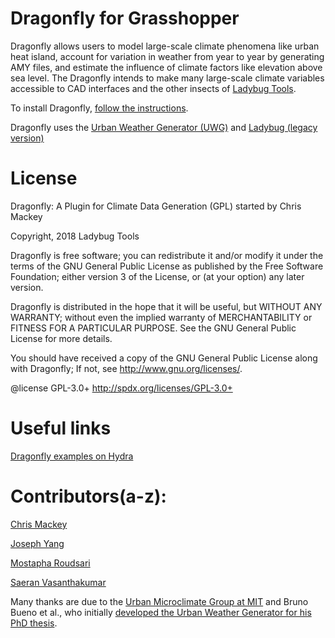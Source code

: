 
Dragonfly for Grasshopper
========================================
Dragonfly allows users to model large-scale climate phenomena like urban heat island, account for variation in weather from year to year by generating AMY files, and estimate the influence of climate factors like elevation above sea level.  The Dragonfly intends to make many large-scale climate variables accessible to CAD interfaces and the other insects of [Ladybug Tools](https://github.com/ladybug-tools).

To install Dragonfly, [follow the instructions](https://github.com/chriswmackey/Dragonfly/blob/master/Installation_Instructions.MD).

Dragonfly uses the [Urban Weather Generator (UWG)](https://github.com/ladybug-tools/urbanWeatherGen) and [Ladybug (legacy version)](https://github.com/mostaphaRoudsari/Ladybug)


License
========================================
Dragonfly: A Plugin for Climate Data Generation (GPL) started by Chris Mackey

Copyright, 2018 Ladybug Tools

Dragonfly is free software; you can redistribute it and/or modify it under the terms of the GNU General Public License as published by the Free Software Foundation; either version 3 of the License, or (at your option) any later version.

Dragonfly is distributed in the hope that it will be useful, but WITHOUT ANY WARRANTY; without even the implied warranty of MERCHANTABILITY or FITNESS FOR A PARTICULAR PURPOSE. See the GNU General Public License for more details.

You should have received a copy of the GNU General Public License along with Dragonfly; If not, see <http://www.gnu.org/licenses/>.

@license GPL-3.0+ <http://spdx.org/licenses/GPL-3.0+>


Useful links
========================================
[Dragonfly examples on Hydra](http://hydrashare.github.io/hydra/?keywords=DFExampleFiles)


Contributors(a-z):
========================================

[Chris Mackey](https://github.com/chriswmackey)

[Joseph Yang](https://github.com/hansukyang)

[Mostapha Roudsari](https://github.com/mostapharoudsari)

[Saeran Vasanthakumar](https://github.com/saeranv)


Many thanks are due to the [Urban Microclimate Group at MIT](http://urbanmicroclimate.scripts.mit.edu/index.php) and Bruno Bueno et al.,
who initially [developed the Urban Weather Generator for his PhD thesis](https://dspace.mit.edu/handle/1721.1/59107).
